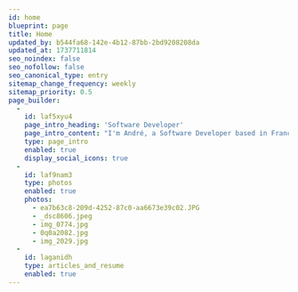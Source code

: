 ```yaml
---
id: home
blueprint: page
title: Home
updated_by: b544fa68-142e-4b12-87bb-2bd9208208da
updated_at: 1737711814
seo_noindex: false
seo_nofollow: false
seo_canonical_type: entry
sitemap_change_frequency: weekly
sitemap_priority: 0.5
page_builder:
  -
    id: laf5xyu4
    page_intro_heading: 'Software Developer'
    page_intro_content: "I'm André, a Software Developer based in France 🇫🇷. I'm currently working at Atma Energy."
    type: page_intro
    enabled: true
    display_social_icons: true
  -
    id: laf9nam3
    type: photos
    enabled: true
    photos:
      - ea7b63c8-209d-4252-87c0-aa6673e39c02.JPG
      - _dsc8606.jpeg
      - img_0774.jpg
      - 0q0a2082.jpg
      - img_2029.jpg
  -
    id: laganidh
    type: articles_and_resume
    enabled: true
---
```

